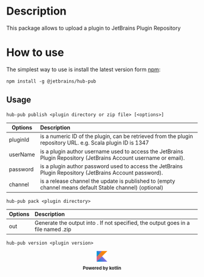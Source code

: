 # Description

This package allows to upload a plugin to JetBrains Plugin Repository


# How to use


The simplest way to use is install the latest version form [npm](https://www.npmjs.com/package/@jetbrains/hub-pub):
```shell
npm install -g @jetbrains/hub-pub
```

## Usage

```
hub-pub publish <plugin directory or zip file> [<options>]
```

Options | Description
--- | :---
pluginId | is a numeric ID of the plugin, can be retrieved from the plugin repository URL. e.g. Scala plugin ID is 1347
userName | is a plugin author username used to access the JetBrains Plugin Repository (JetBrains Account username or email).
password | is a plugin author password used to access the JetBrains Plugin Repository (JetBrains Account password).
channel | is a release channel the update is published to (empty channel means default Stable channel) (optional)

```
hub-pub pack <plugin directory>
```

Options | Description
--- | :---
out | Generate the output into <file>. If not specified, the output goes in a file named <plugin directory name>.zip

```
hub-pub version <plugin version>
```


<div align="center">
    <img src="./kotlin.svg" width="28">
    <div></div>
    <sub><b>Powered by kotlin</b></sub>
</div>
